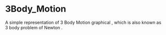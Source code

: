 # 3Body_Motion
A simple representation of 3 Body Motion graphical , which is also known as 3 body problem of Newton .
